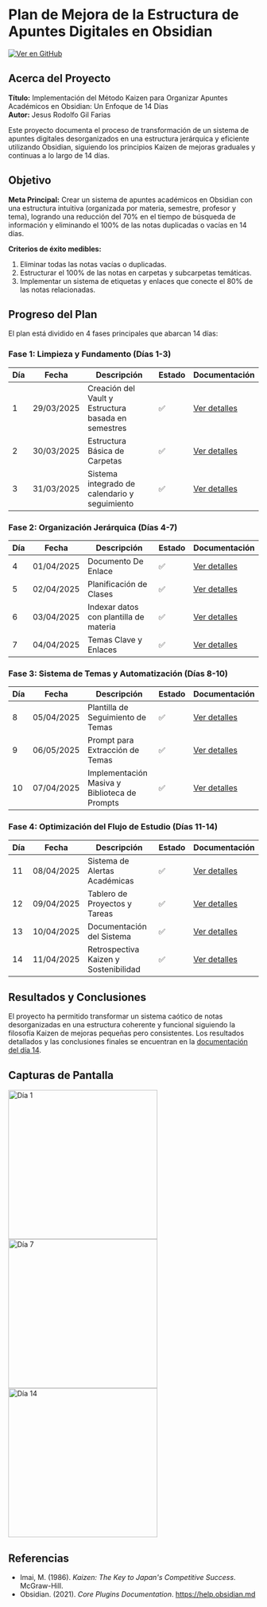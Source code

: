 # Plan de Mejora de la Estructura de Apuntes Digitales en Obsidian

[![Ver en GitHub](https://img.shields.io/badge/Ver%20en%20GitHub-181717?style=for-the-badge&logo=github&logoColor=white)](https://github.com/yourusername/PlanDeMejoraApuntesDigitales)

## Acerca del Proyecto

**Título:** Implementación del Método Kaizen para Organizar Apuntes Académicos en Obsidian: Un Enfoque de 14 Días  
**Autor:** Jesus Rodolfo Gil Farias

Este proyecto documenta el proceso de transformación de un sistema de apuntes digitales desorganizados en una estructura jerárquica y eficiente utilizando Obsidian, siguiendo los principios Kaizen de mejoras graduales y continuas a lo largo de 14 días.

## Objetivo

**Meta Principal:** 
Crear un sistema de apuntes académicos en Obsidian con una estructura intuitiva (organizada por materia, semestre, profesor y tema), logrando una reducción del 70% en el tiempo de búsqueda de información y eliminando el 100% de las notas duplicadas o vacías en 14 días.

**Criterios de éxito medibles:**
1. Eliminar todas las notas vacías o duplicadas.
2. Estructurar el 100% de las notas en carpetas y subcarpetas temáticas.
3. Implementar un sistema de etiquetas y enlaces que conecte el 80% de las notas relacionadas.

## Progreso del Plan

El plan está dividido en 4 fases principales que abarcan 14 días:

### Fase 1: Limpieza y Fundamento (Días 1-3)

| Día | Fecha | Descripción | Estado | Documentación |
| --- | ----- | ----------- | ------ | ------------- |
| 1 | 29/03/2025 | Creación del Vault y Estructura basada en semestres | ✅ | [Ver detalles](Dia1_2025-03-29.md) |
| 2 | 30/03/2025 | Estructura Básica de Carpetas | ✅ | [Ver detalles](Dia2_2025-03-30.md) |
| 3 | 31/03/2025 | Sistema integrado de calendario y seguimiento | ✅ | [Ver detalles](Dia3_2025-03-31.md) |

### Fase 2: Organización Jerárquica (Días 4-7)

| Día | Fecha | Descripción | Estado | Documentación |
| --- | ----- | ----------- | ------ | ------------- |
| 4 | 01/04/2025 | Documento De Enlace | ✅ | [Ver detalles](Dia4_2025-04-01.md) |
| 5 | 02/04/2025 | Planificación de Clases | ✅ | [Ver detalles](Dia5_2025-04-02.md) |
| 6 | 03/04/2025 | Indexar datos con plantilla de materia | ✅ | [Ver detalles](Dia6_2025-04-03.md) |
| 7 | 04/04/2025 | Temas Clave y Enlaces | ✅ | [Ver detalles](DiA7_2025-04-04.md) |

### Fase 3: Sistema de Temas y Automatización (Días 8-10)

| Día | Fecha | Descripción | Estado | Documentación |
| --- | ----- | ----------- | ------ | ------------- |
| 8 | 05/04/2025 | Plantilla de Seguimiento de Temas | ✅ | [Ver detalles](Dia8_2025-04-05.md) |
| 9 | 06/05/2025 | Prompt para Extracción de Temas | ✅ | [Ver detalles](Dia9_2025-05-06.md) |
| 10 | 07/04/2025 | Implementación Masiva y Biblioteca de Prompts | ✅ | [Ver detalles](Dia10_2025-04-07.md) |

### Fase 4: Optimización del Flujo de Estudio (Días 11-14)

| Día | Fecha | Descripción | Estado | Documentación |
| --- | ----- | ----------- | ------ | ------------- |
| 11 | 08/04/2025 | Sistema de Alertas Académicas | ✅ | [Ver detalles](Dia11_2025-04-08.md) |
| 12 | 09/04/2025 | Tablero de Proyectos y Tareas | ✅ | [Ver detalles](Dia12_2025-04-09.md) |
| 13 | 10/04/2025 | Documentación del Sistema | ✅ | [Ver detalles](Dia13_2025-04-10.md) |
| 14 | 11/04/2025 | Retrospectiva Kaizen y Sostenibilidad | ✅ | [Ver detalles](Dia14_2025-04-11.md) |

## Resultados y Conclusiones

El proyecto ha permitido transformar un sistema caótico de notas desorganizadas en una estructura coherente y funcional siguiendo la filosofía Kaizen de mejoras pequeñas pero consistentes. Los resultados detallados y las conclusiones finales se encuentran en la [documentación del día 14](Dia14_2025-04-11.md).

## Capturas de Pantalla

<div class="image-gallery">
  <img src="/assets/images/PruebaDia1.png" alt="Día 1" width="300" />
  <img src="/assets/images/PruebaDia7.png" alt="Día 7" width="300" />
  <img src="/assets/images/PruebaDia14.png" alt="Día 14" width="300" />
</div>

## Referencias

- Imai, M. (1986). *Kaizen: The Key to Japan's Competitive Success*. McGraw-Hill.
- Obsidian. (2021). *Core Plugins Documentation*. https://help.obsidian.md